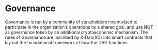 # Governance

Governance is run by a community of stakeholders incentivized to participate in the organization’s operations by a shared goal, and use NUT as governance token by an additional cryptoeconomic mechanism. The rules of Governance  are inscribed by X-Dao(XD) into smart contracts that lay out the foundational framework of how the DAO functions.
